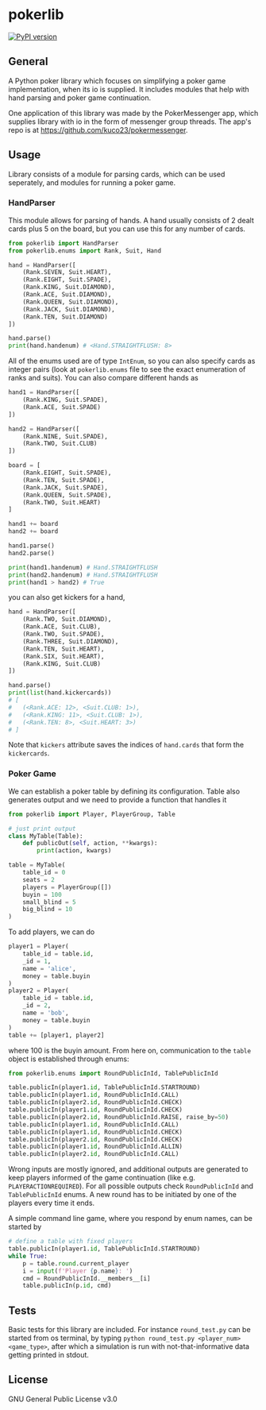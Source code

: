 # pokerlib

[![PyPI version](https://badge.fury.io/py/pokerlib.svg)](https://pypi.org/project/pokerlib)

## General

A Python poker library which focuses on simplifying a poker game implementation,
when its io is supplied. It includes modules that help with hand parsing and poker game continuation.

One application of this library was made by the PokerMessenger app,
which supplies library with io in the form of messenger group threads.
The app's repo is at https://github.com/kuco23/pokermessenger.

## Usage

Library consists of a module for parsing cards, which can be used seperately, and modules for running a poker game.

### HandParser

This module allows for parsing of hands. A hand usually consists of 2 dealt cards plus 5 on the board, but you can use this
for any number of cards.

```python
from pokerlib import HandParser
from pokerlib.enums import Rank, Suit, Hand

hand = HandParser([
    (Rank.SEVEN, Suit.HEART),
    (Rank.EIGHT, Suit.SPADE),
    (Rank.KING, Suit.DIAMOND),
    (Rank.ACE, Suit.DIAMOND),
    (Rank.QUEEN, Suit.DIAMOND),
    (Rank.JACK, Suit.DIAMOND),
    (Rank.TEN, Suit.DIAMOND)
])

hand.parse()
print(hand.handenum) # <Hand.STRAIGHTFLUSH: 8>
```

All of the enums used are of type `IntEnum`, so you can also specify cards as integer pairs (look at `pokerlib.enums` file to see the exact enumeration of ranks and suits). You can also compare different hands as

```python
hand1 = HandParser([
    (Rank.KING, Suit.SPADE),
    (Rank.ACE, Suit.SPADE)
])

hand2 = HandParser([
    (Rank.NINE, Suit.SPADE),
    (Rank.TWO, Suit.CLUB)
])

board = [
    (Rank.EIGHT, Suit.SPADE),
    (Rank.TEN, Suit.SPADE),
    (Rank.JACK, Suit.SPADE),
    (Rank.QUEEN, Suit.SPADE),
    (Rank.TWO, Suit.HEART)
]

hand1 += board
hand2 += board

hand1.parse()
hand2.parse()

print(hand1.handenum) # Hand.STRAIGHTFLUSH
print(hand2.handenum) # Hand.STRAIGHTFLUSH
print(hand1 > hand2) # True
```

you can also get kickers for a hand,

```python
hand = HandParser([
    (Rank.TWO, Suit.DIAMOND),
    (Rank.ACE, Suit.CLUB),
    (Rank.TWO, Suit.SPADE),
    (Rank.THREE, Suit.DIAMOND),
    (Rank.TEN, Suit.HEART),
    (Rank.SIX, Suit.HEART),
    (Rank.KING, Suit.CLUB)
])

hand.parse()
print(list(hand.kickercards))
# [
#   (<Rank.ACE: 12>, <Suit.CLUB: 1>),
#   (<Rank.KING: 11>, <Suit.CLUB: 1>),
#   (<Rank.TEN: 8>, <Suit.HEART: 3>)
# ]
```

Note that `kickers` attribute saves the indices of `hand.cards` that form the `kickercards`.

### Poker Game

We can establish a poker table by defining its configuration. Table also generates
output and we need to provide a function that handles it

```python
from pokerlib import Player, PlayerGroup, Table

# just print output
class MyTable(Table):
    def publicOut(self, action, **kwargs):
        print(action, kwargs)

table = MyTable(
    table_id = 0
    seats = 2
    players = PlayerGroup([])
    buyin = 100
    small_blind = 5
    big_blind = 10
)
```

To add players, we can do

```python
player1 = Player(
    table_id = table.id,
    _id = 1,
    name = 'alice',
    money = table.buyin
)
player2 = Player(
    table_id = table.id,
    _id = 2,
    name = 'bob',
    money = table.buyin
)
table += [player1, player2]
```

where 100 is the buyin amount. From here on, communication to the `table` object is established through enums:

```python
from pokerlib.enums import RoundPublicInId, TablePublicInId

table.publicIn(player1.id, TablePublicInId.STARTROUND)
table.publicIn(player1.id, RoundPublicInId.CALL)
table.publicIn(player2.id, RoundPublicInId.CHECK)
table.publicIn(player1.id, RoundPublicInId.CHECK)
table.publicIn(player2.id, RoundPublicInId.RAISE, raise_by=50)
table.publicIn(player1.id, RoundPublicInId.CALL)
table.publicIn(player1.id, RoundPublicInId.CHECK)
table.publicIn(player2.id, RoundPublicInId.CHECK)
table.publicIn(player1.id, RoundPublicInId.ALLIN)
table.publicIn(player2.id, RoundPublicInId.CALL)
```

Wrong inputs are mostly ignored, and additional outputs are generated to
keep players informed of the game continuation (like e.g. `PLAYERACTIONREQUIRED`).
For all possible outputs check `RoundPublicInId` and `TablePublicInId` enums.
A new round has to be initiated by one of the players every time it ends.

A simple command line game, where you respond by enum names, can be started by

```python
# define a table with fixed players
table.publicIn(player1.id, TablePublicInId.STARTROUND)
while True:
    p = table.round.current_player
    i = input(f'Player {p.name}: ')
    cmd = RoundPublicInId.__members__[i]
    table.publicIn(p.id, cmd)
```

## Tests

Basic tests for this library are included.
For instance `round_test.py` can be started from os terminal, by typing `python round_test.py <player_num> <game_type>`, after which a simulation is run with not-that-informative data getting printed in stdout.

## License

GNU General Public License v3.0
